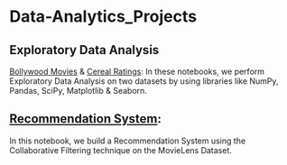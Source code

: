 # Data-Analytics_Projects

## Exploratory Data Analysis
[Bollywood Movies](/BollywoodMovieAnalysis.ipynb) & [Cereal Ratings](/CerealRatingAnalysis.ipynb): In these notebooks, we perform Exploratory Data Analysis on two datasets by using libraries like NumPy, Pandas, SciPy, Matplotlib & Seaborn.
## [Recommendation System](/CollaborativeFiltering.ipynb): 
In this notebook, we build a Recommendation System using the Collaborative Filtering technique on the MovieLens Dataset.
